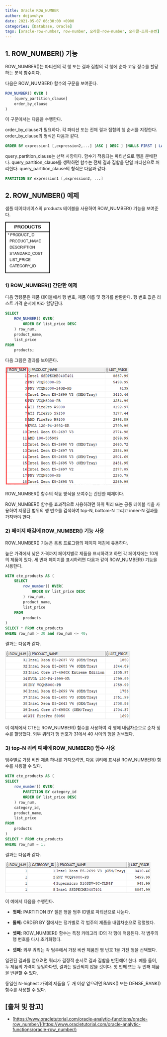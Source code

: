 ```yaml
---
title: Oracle ROW_NUMBER
author: dejavuhyo
date: 2021-05-07 06:30:00 +0900
categories: [Database, Oracle]
tags: [oracle-row-number, row-number, 오라클-row-number, 오라클-조회-순번]
---
```


## 1. ROW_NUMBER() 기능
ROW_NUMBER()는 파티션의 각 행 또는 결과 집합의 각 행에 순차 고유 정수를 할당하는 분석 함수이다.

다음은 ROW_NUMBER() 함수의 구문을 보여준다.

```sql
ROW_NUMBER() OVER (
    [query_partition_clause]
    order_by_clause
)
```

이 구문에서는 다음을 수행한다.

order_by_clause가 필요하다. 각 파티션 또는 전체 결과 집합의 행 순서를 지정한다. order_by_clause의 형식은 다음과 같다.

```sql
ORDER BY expression1 [,expression2,...] [ASC | DESC ] [NULLS FIRST | LAST]
```

query_partition_clause는 선택 사항이다. 함수가 적용되는 파티션으로 행을 분배한다. query_partition_clause를 생략하면 함수는 전체 결과 집합을 단일 파티션으로 처리한다. query_partition_clause의 형식은 다음과 같다.

```sql
PARTITION BY expression1 [,expression2, ...]
```

## 2. ROW_NUMBER() 예제
샘플 데이터베이스의 products 테이블을 사용하여 ROW_NUMBER() 기능을 보여준다.

![products-table](/assets/img/2021-05-07-oracle-row-number/products-table.png)

### 1) ROW_NUMBER() 간단한 예제
다음 명령문은 제품 테이블에서 행 번호, 제품 이름 및 정가를 반환한다. 행 번호 값은 리스트 가격 순서에 따라 할당된다.

```sql
SELECT
    ROW_NUMBER() OVER(
        ORDER BY list_price DESC
    ) row_num,
    product_name,
    list_price
FROM
    products;
```

다음 그림은 결과를 보여준다.

![row-number-example](/assets/img/2021-05-07-oracle-row-number/row-number-example.png)

ROW_NUMBER() 함수의 작동 방식을 보여주는 간단한 예제이다.

ROW_NUMBER() 함수를 효과적으로 사용하려면 하위 쿼리 또는 공통 테이블 식을 사용하여 지정된 범위의 행 번호를 검색하여 top-N, bottom-N 그리고 inner-N 결과를 가져와야 한다.

### 2) 페이지 매김에 ROW_NUMBER() 기능 사용
ROW_NUMBER() 기능은 응용 프로그램의 페이지 매김에 유용하다.

높은 가격에서 낮은 가격까지 페이지별로 제품을 표시하려고 하면 각 페이지에는 10개의 제품이 있다. 세 번째 페이지를 표시하려면 다음과 같이 ROW_NUMBER() 기능을 사용한다.

```sql
WITH cte_products AS (
    SELECT
        row_number() OVER(
            ORDER BY list_price DESC
        ) row_num,
        product_name,
        list_price
    FROM
        products
)
SELECT * FROM cte_products
WHERE row_num > 30 and row_num <= 40;
```

결과는 다음과 같다.

![row-number-for-pagination](/assets/img/2021-05-07-oracle-row-number/row-number-for-pagination.png)

이 예제에서 CTE는 ROW_NUMBER() 함수를 사용하여 각 행에 내림차순으로 순차 정수를 할당했다. 외부 쿼리가 행 번호가 31에서 40 사이의 행을 검색했다.

### 3) top-N 쿼리 예제에 ROW_NUMBER() 함수 사용
범주별로 가장 비싼 제품 하나를 가져오려면, 다음 쿼리에 표시된 ROW_NUMBER() 함수를 사용할 수 있다.

```sql
WITH cte_products AS (
SELECT 
    row_number() OVER(
        PARTITION BY category_id
        ORDER BY list_price DESC
    ) row_num,
    category_id,
    product_name,
    list_price
FROM
    products
)
SELECT * FROM cte_products
WHERE row_num = 1;
```

결과는 다음과 같다.

![row-number-for-top-n-query](/assets/img/2021-05-07-oracle-row-number/row-number-for-top-n-query.png)

이 예에서 다음을 수행한다.

* **첫째:** PARTITION BY 절은 행을 범주 ID별로 파티션으로 나눈다.

* **둘째:** ORDER BY 절에서는 정가별로 각 범주의 제품을 내림차순으로 정렬했다.

* **셋째:** ROW_NUMBER() 함수는 특정 카테고리 ID의 각 행에 적용된다. 각 범주의 행 번호를 다시 초기화했다.

* **넷째:** 외부 쿼리는 각 범주에서 가장 비싼 제품인 행 번호 1을 가진 행을 선택했다.

일관된 결과를 얻으려면 쿼리가 결정적 순서로 결과 집합을 반환해야 한다. 예를 들어, 두 제품의 가격이 동일하다면, 결과는 일관되지 않을 것이다. 첫 번째 또는 두 번째 제품을 반환할 수 있다.

동일한 N-highest 가격의 제품을 두 개 이상 얻으려면 RANK() 또는 DENSE_RANK() 함수를 사용할 수 있다.

## [출처 및 참고]
* [https://www.oracletutorial.com/oracle-analytic-functions/oracle-row_number/](https://www.oracletutorial.com/oracle-analytic-functions/oracle-row_number/)
